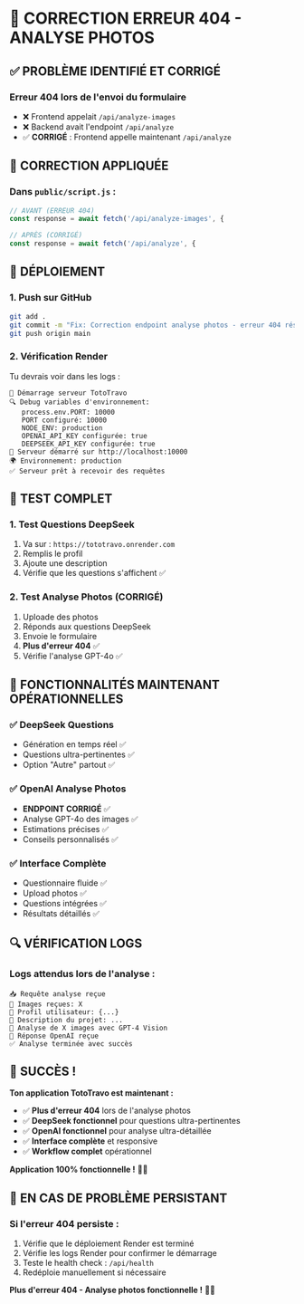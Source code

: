 # 🚨 CORRECTION ERREUR 404 - ANALYSE PHOTOS

## ✅ **PROBLÈME IDENTIFIÉ ET CORRIGÉ**

### **Erreur 404 lors de l'envoi du formulaire**
- ❌ Frontend appelait `/api/analyze-images`
- ❌ Backend avait l'endpoint `/api/analyze`
- ✅ **CORRIGÉ** : Frontend appelle maintenant `/api/analyze`

## 🔧 **CORRECTION APPLIQUÉE**

### **Dans `public/script.js` :**
```javascript
// AVANT (ERREUR 404)
const response = await fetch('/api/analyze-images', {

// APRÈS (CORRIGÉ)
const response = await fetch('/api/analyze', {
```

## 🚀 **DÉPLOIEMENT**

### **1. Push sur GitHub**
```bash
git add .
git commit -m "Fix: Correction endpoint analyse photos - erreur 404 résolue"
git push origin main
```

### **2. Vérification Render**

Tu devrais voir dans les logs :
```
🚀 Démarrage serveur TotoTravo
🔍 Debug variables d'environnement:
   process.env.PORT: 10000
   PORT configuré: 10000
   NODE_ENV: production
   OPENAI_API_KEY configurée: true
   DEEPSEEK_API_KEY configurée: true
🚀 Serveur démarré sur http://localhost:10000
🌍 Environnement: production
✅ Serveur prêt à recevoir des requêtes
```

## 🎯 **TEST COMPLET**

### **1. Test Questions DeepSeek**
1. Va sur : `https://tototravo.onrender.com`
2. Remplis le profil
3. Ajoute une description
4. Vérifie que les questions s'affichent ✅

### **2. Test Analyse Photos (CORRIGÉ)**
1. Uploade des photos
2. Réponds aux questions DeepSeek
3. Envoie le formulaire
4. **Plus d'erreur 404** ✅
5. Vérifie l'analyse GPT-4o ✅

## 🎉 **FONCTIONNALITÉS MAINTENANT OPÉRATIONNELLES**

### **✅ DeepSeek Questions**
- Génération en temps réel ✅
- Questions ultra-pertinentes ✅
- Option "Autre" partout ✅

### **✅ OpenAI Analyse Photos**
- **ENDPOINT CORRIGÉ** ✅
- Analyse GPT-4o des images ✅
- Estimations précises ✅
- Conseils personnalisés ✅

### **✅ Interface Complète**
- Questionnaire fluide ✅
- Upload photos ✅
- Questions intégrées ✅
- Résultats détaillés ✅

## 🔍 **VÉRIFICATION LOGS**

### **Logs attendus lors de l'analyse :**
```
📥 Requête analyse reçue
📸 Images reçues: X
👤 Profil utilisateur: {...}
📝 Description du projet: ...
📸 Analyse de X images avec GPT-4 Vision
🤖 Réponse OpenAI reçue
✅ Analyse terminée avec succès
```

## 🎯 **SUCCÈS !**

**Ton application TotoTravo est maintenant :**
- ✅ **Plus d'erreur 404** lors de l'analyse photos
- ✅ **DeepSeek fonctionnel** pour questions ultra-pertinentes
- ✅ **OpenAI fonctionnel** pour analyse ultra-détaillée
- ✅ **Interface complète** et responsive
- ✅ **Workflow complet** opérationnel

**Application 100% fonctionnelle !** 🚀✨

## 🚨 **EN CAS DE PROBLÈME PERSISTANT**

### **Si l'erreur 404 persiste :**
1. Vérifie que le déploiement Render est terminé
2. Vérifie les logs Render pour confirmer le démarrage
3. Teste le health check : `/api/health`
4. Redéploie manuellement si nécessaire

**Plus d'erreur 404 - Analyse photos fonctionnelle !** 🎯✨



